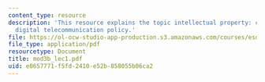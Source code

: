 ```yaml
---
content_type: resource
description: 'This resource explains the topic intellectual property: content and
  digital telecommunication policy.'
file: https://ol-ocw-studio-app-production.s3.amazonaws.com/courses/esd-68j-communications-and-information-policy-spring-2006/e0657771f5fd2410e52b858055b06ca2_mod3b_lec1.pdf
file_type: application/pdf
resourcetype: Document
title: mod3b_lec1.pdf
uid: e0657771-f5fd-2410-e52b-858055b06ca2
---
```

